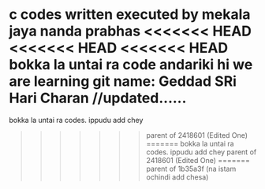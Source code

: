 c codes written executed by mekala jaya nanda prabhas
<<<<<<< HEAD
<<<<<<< HEAD
<<<<<<< HEAD
bokka la untai ra code
andariki hi 
we are learning git
name: Geddad SRi Hari Charan //updated......
=======
bokka la untai ra codes.
ippudu add chey
>>>>>>> parent of 2418601 (Edited One)
=======
bokka la untai ra codes.
ippudu add chey
>>>>>>> parent of 2418601 (Edited One)
=======
>>>>>>> parent of 1b35a3f (na istam ochindi add chesa)
